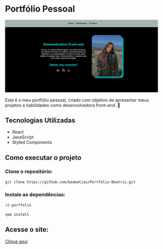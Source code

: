 # Portfólio Pessoal

![Capa meu Portfólio](./src/assets/img/Capa-portfolio.png)

Este é o meu portfólio pessoal, criado com objetivo de apresentar meus projetos e habilidades como desenvolvedora front-end. 🚀

## Tecnologias Utilizadas

* React
* JavaScript
* Styled Components

## Como executar o projeto

### Clone o repositório:

```bash
git clone https://github.com/beamatias/Portfolio-Beatriz.git
```
### Instale as dependências:

```Bash
cd portfolio
```

```Bash
npm install
```


## Acesse o site:

[Clique aqui](https://portfolio-beatriz-inky.vercel.app/)
